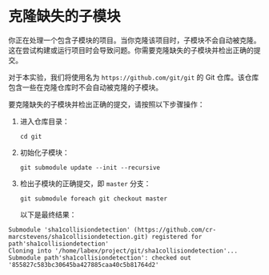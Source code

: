 # 克隆缺失的子模块

你正在处理一个包含子模块的项目。当你克隆该项目时，子模块不会自动被克隆。这在尝试构建或运行项目时会导致问题。你需要克隆缺失的子模块并检出正确的提交。

对于本实验，我们将使用名为 `https://github.com/git/git` 的 Git 仓库。该仓库包含一些在克隆仓库时不会自动被克隆的子模块。

要克隆缺失的子模块并检出正确的提交，请按照以下步骤操作：

1. 进入仓库目录：
   ```
   cd git
   ```
2. 初始化子模块：
   ```
   git submodule update --init --recursive
   ```
3. 检出子模块的正确提交，即 `master` 分支：
   ```
   git submodule foreach git checkout master
   ```
   以下是最终结果：

```shell
Submodule 'sha1collisiondetection' (https://github.com/cr-marcstevens/sha1collisiondetection.git) registered for path'sha1collisiondetection'
Cloning into '/home/labex/project/git/sha1collisiondetection'...
Submodule path'sha1collisiondetection': checked out '855827c583bc30645ba427885caa40c5b81764d2'
```
